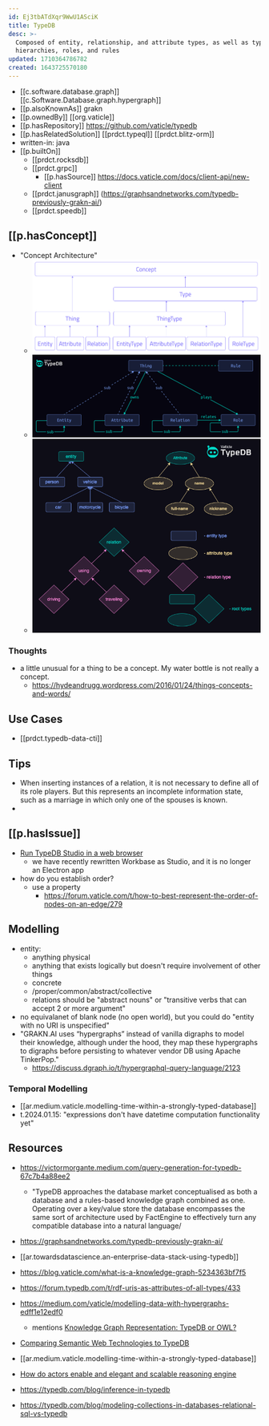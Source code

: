 ```yaml
---
id: Ej3tbATdXqr9WwU1ASciK
title: TypeDB
desc: >-
  Composed of entity, relationship, and attribute types, as well as type
  hierarchies, roles, and rules
updated: 1710364786782
created: 1643725570180
---
```


- [[c.software.database.graph]] [[c.Software.Database.graph.hypergraph]]
- [[p.alsoKnownAs]] grakn
- [[p.ownedBy]] [[org.vaticle]]
- [[p.hasRepository]] https://github.com/vaticle/typedb
- [[p.hasRelatedSolution]] [[prdct.typeql]] [[prdct.blitz-orm]]
- written-in: java
- [[p.builtOn]] 
  - [[prdct.rocksdb]]
  - [[prdct.grpc]]
    - [[p.hasSource]] https://docs.vaticle.com/docs/client-api/new-client
  - [[prdct.janusgraph]] (https://graphsandnetworks.com/typedb-previously-grakn-ai/)
  - [[prdct.speedb]]

## [[p.hasConcept]]

- "Concept Architecture"
  - ![](/assets/images/2022-03-14-14-26-10.png)
  - ![](/assets/images/2023-09-21-22-03-51.png)
  - ![](/assets/images/2023-09-21-22-19-16.png)

### Thoughts

- a little unusual for a thing to be a concept. My water bottle is not really a concept.
  - https://hydeandrugg.wordpress.com/2016/01/24/things-concepts-and-words/

## Use Cases

- [[prdct.typedb-data-cti]]

## Tips

- When inserting instances of a relation, it is not necessary to define all of its role players. But this represents an incomplete information state, such as a marriage in which only one of the spouses is known.
- 


## [[p.hasIssue]]

- [Run TypeDB Studio in a web browser](https://github.com/vaticle/typedb-studio/issues/118)
  - we have recently rewritten Workbase as Studio, and it is no longer an Electron app
- how do you establish order?
  - use a property
    - https://forum.vaticle.com/t/how-to-best-represent-the-order-of-nodes-on-an-edge/279

## Modelling

- entity: 
  - anything physical
  - anything that exists logically but doesn't require involvement of other things
  - concrete
  - /proper/common/abstract/collective
  - relations should be "abstract nouns" or "transitive verbs that can accept 2 or more argument"
- no equivalanet of blank node (no open world), but you could do "entity with no URI is unspecified"
- "GRAKN.AI uses “hypergraphs” instead of vanilla digraphs to model their knowledge, although under the hood, they map these hypergraphs to digraphs before persisting to whatever vendor DB using Apache TinkerPop."
  - https://discuss.dgraph.io/t/hypergraphql-query-language/2123

### Temporal Modelling

- [[ar.medium.vaticle.modelling-time-within-a-strongly-typed-database]]
- t.2024.01.15: "expressions don't have datetime computation functionality yet" 


## Resources

- https://victormorgante.medium.com/query-generation-for-typedb-67c7b4a88ee2
  - "TypeDB approaches the database market conceptualised as both a database and a rules-based knowledge graph combined as one. Operating over a key/value store the database encompasses the same sort of architecture used by FactEngine to effectively turn any compatible database into a natural language/
- https://graphsandnetworks.com/typedb-previously-grakn-ai/
- [[ar.towardsdatascience.an-enterprise-data-stack-using-typedb]]
- https://blog.vaticle.com/what-is-a-knowledge-graph-5234363bf7f5
- https://forum.typedb.com/t/rdf-uris-as-attributes-of-all-types/433

- https://medium.com/vaticle/modelling-data-with-hypergraphs-edff1e12edf0
  - mentions [Knowledge Graph Representation: TypeDB or OWL?](https://medium.com/vaticle/knowledge-graph-representation-grakn-ai-or-owl-506065bd3f24)
- [Comparing Semantic Web Technologies to TypeDB](https://www.youtube.com/watch?v=LFgV7sCnOrE)
- [[ar.medium.vaticle.modelling-time-within-a-strongly-typed-database]]
- [How do actors enable and elegant and scalable reasoning engine](https://www.youtube.com/watch?v=fQ1faqMFq9E)
- https://typedb.com/blog/inference-in-typedb
- https://typedb.com/blog/modeling-collections-in-databases-relational-sql-vs-typedb 